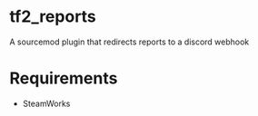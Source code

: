 # tf2_reports
A sourcemod plugin that redirects reports to a discord webhook

# Requirements
* SteamWorks
